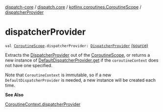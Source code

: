 [dispatch-core](../../index.md) / [dispatch.core](../index.md) / [kotlinx.coroutines.CoroutineScope](index.md) / [dispatcherProvider](./dispatcher-provider.md)

# dispatcherProvider

`val `[`CoroutineScope`](https://kotlin.github.io/kotlinx.coroutines/kotlinx-coroutines-core/kotlinx.coroutines/-coroutine-scope/index.html)`.dispatcherProvider: `[`DispatcherProvider`](../-dispatcher-provider/index.md) [(source)](https://github.com/RBusarow/Dispatch/tree/master/dispatch-core/src/main/java/dispatch/core/CoroutineScopeExt.kt#L91)

Extracts the [DispatcherProvider](../-dispatcher-provider/index.md) out of the [CoroutineScope](https://kotlin.github.io/kotlinx.coroutines/kotlinx-coroutines-core/kotlinx.coroutines/-coroutine-scope/index.html),
or returns a new instance of [DefaultDispatcherProvider.get](../-default-dispatcher-provider/get.md) if the `coroutineContext`
does not have one specified.

Note that `CoroutineContext` is immutable, so if a new `DefaultDispatcherProvider` is needed,
a new instance will be created each time.

**See Also**

[CoroutineContext.dispatcherProvider](../kotlin.coroutines.-coroutine-context/dispatcher-provider.md)

